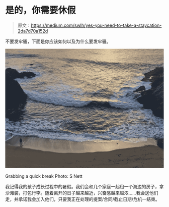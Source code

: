 # 是的，你需要休假

> 原文：<https://medium.com/swlh/yes-you-need-to-take-a-staycation-2da7d70a152d>

不要发牢骚，下面是你应该如何以及为什么要发牢骚。

![](img/8687624f42f2737b54f7d04d5b03dc0a.png)

Grabbing a quick break Photo: S Nett

我记得我的孩子成长过程中的暑假。我们会和几个家庭一起租一个海边的房子，拿沙滩装，打包行李。随着离开的日子越来越近，兴奋感越来越浓……我会送他们走，并承诺我会加入他们，只要我正在处理的提案/合同/截止日期/危机一结束。